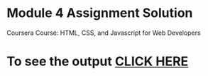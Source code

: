 # Module 4 Assignment Solution

Coursera Course: HTML, CSS, and Javascript for Web Developers

# To see the output [CLICK HERE](https://saraheita.github.io/Coursera-HTML-CSS-and-Javascript-for-Web-Developers/Assignments/module4/index.html)
